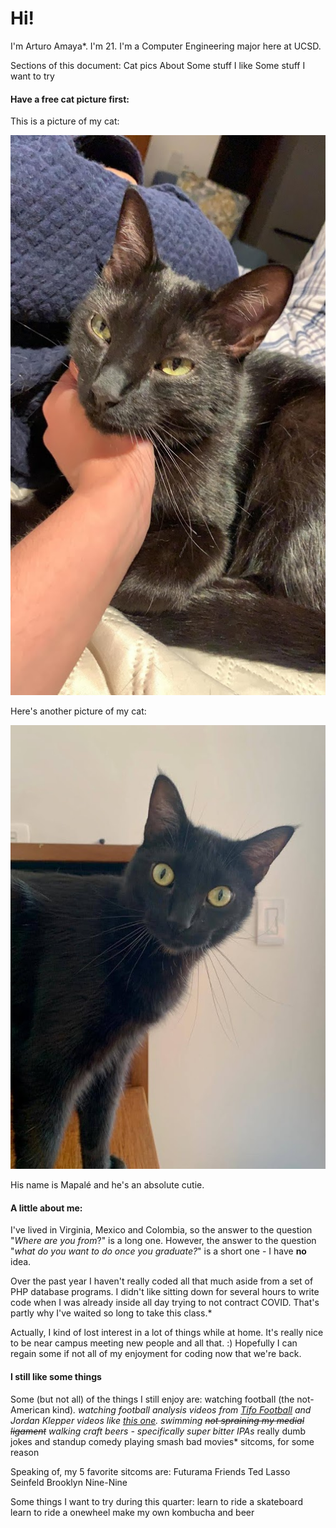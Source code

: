 # Hi! 
I'm Arturo Amaya*. I'm 21. I'm a Computer Engineering major here at UCSD. 

Sections of this document:
Cat pics
About
Some stuff I like
Some stuff I want to try

#### Have a free cat picture first:
This is a picture of my cat:

![Mapalé being cute](1956a31a-7fee-4a61-98c9-283a36ebf2f2.jpg)

Here's another picture of my cat:

![Mapalé being surprised](IMG_3804.JPG)

His name is Mapalé and he's an absolute cutie.

#### A little about me:
I've lived in Virginia, Mexico and Colombia, so the answer to the question "*Where are you from*?" is a long one. However, the answer to the question "*what do you want to do once you graduate?*" is a short one - I have **no** idea.

Over the past year I haven't really coded all that much aside from a set of PHP database programs. I didn't like sitting down for several hours to write code when I was already inside all day trying to not contract COVID. That's partly why I've waited so long to take this class.*

Actually, I kind of lost interest in a lot of things while at home. It's really nice to be near campus meeting new people and all that. :) Hopefully I can regain some if not all of my enjoyment for coding now that we're back.

#### I still like some things
Some (but not all) of the things I still enjoy are:
watching football (the not-American kind)*.
watching football analysis videos from [Tifo Football](https://www.youtube.com/channel/UCGYYNGmyhZ_kwBF_lqqXdAQ) and Jordan Klepper videos like [this one](https://www.youtube.com/watch?v=I6H7urz-HgA). 
swimming
~~not spraining my medial ligament~~ walking
craft beers - specifically super bitter IPAs*
really dumb jokes and standup comedy
playing smash
bad movies*
sitcoms, for some reason

Speaking of, my 5 favorite sitcoms are:
Futurama
Friends
Ted Lasso
Seinfeld
Brooklyn Nine-Nine

Some things I want to try during this quarter:
learn to ride a skateboard
learn to ride a onewheel
make my own kombucha and beer

